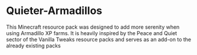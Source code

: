 # Quieter-Armadillos
This Minecraft resource pack was designed to add more serenity when using Armadillo XP farms.
It is heavily inspired by the Peace and Quiet sector of the Vanilla Tweaks resource packs and serves
as an add-on to the already existing packs
